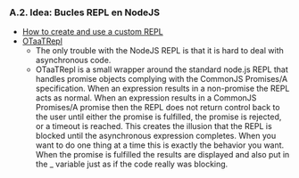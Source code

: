 ### A.2. Idea: Bucles REPL en NodeJS

* [How to create and use a custom REPL](https://docs.nodejitsu.com/articles/REPL/how-to-create-a-custom-repl/)
* [OTaaTRepl](https://www.npmjs.com/package/otaat-repl)
    - The only trouble with the NodeJS REPL is that it is hard to deal with asynchronous code. 
    - OTaaTRepl is a small wrapper around the standard node.js REPL that handles promise objects complying with the CommonJS Promises/A specification. When an expression results in a non-promise the REPL acts as normal. When an expression results in a CommonJS Promises/A promise then the REPL does not return control back to the user until either the promise is fulfilled, the promise is rejected, or a timeout is reached. This creates the illusion that the REPL is blocked until the asynchronous expression completes. When you want to do one thing at a time this is exactly the behavior you want. When the promise is fulfilled the results are displayed and also put in the _ variable just as if the code really was blocking.

